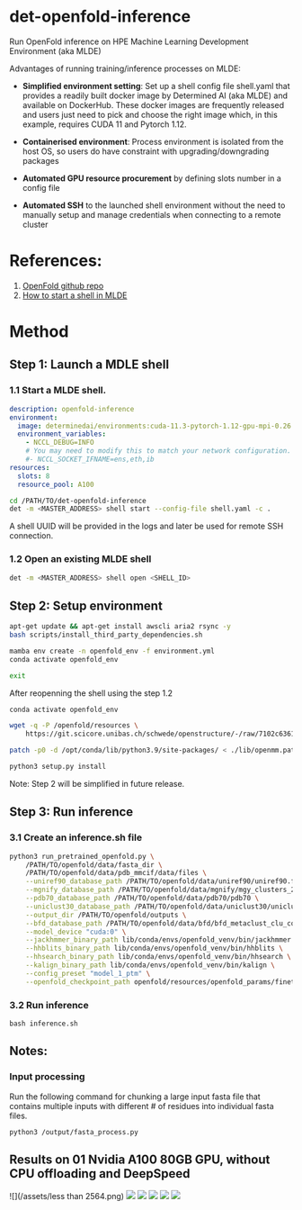 # det-openfold-inference
Run OpenFold inference on HPE Machine Learning Development Environment (aka MLDE)

Advantages of running training/inference processes on MLDE:

- **Simplified environment setting**: Set up a shell config file shell.yaml that provides a readily built docker image by Determined AI (aka MLDE) and available on DockerHub. These docker images are frequently released and users just need to pick and choose the right image which, in this example, requires CUDA 11 and Pytorch 1.12.

- **Containerised environment**: Process environment is isolated from the host OS, so users do have constraint with upgrading/downgrading packages

- **Automated GPU resource procurement** by defining slots number in a config file

- **Automated SSH** to the launched shell environment without the need to manually setup and manage credentials when connecting to a remote cluster

# References: 
1. [OpenFold github repo](https://github.com/aqlaboratory/openfold)
2. [How to start a shell in MLDE](https://hpe-mlde.determined.ai/latest/tools/cli/commands-and-shells.html#shells)

# Method
## Step 1: Launch a MDLE shell
### 1.1 Start a MLDE shell. 

```yaml
description: openfold-inference
environment:
  image: determinedai/environments:cuda-11.3-pytorch-1.12-gpu-mpi-0.26.4
  environment_variables:
    - NCCL_DEBUG=INFO
    # You may need to modify this to match your network configuration.
    #- NCCL_SOCKET_IFNAME=ens,eth,ib
resources:
  slots: 8
  resource_pool: A100
```

```bash
cd /PATH/TO/det-openfold-inference
det -m <MASTER_ADDRESS> shell start --config-file shell.yaml -c .
```
A shell UUID will be provided in the logs and later be used for remote SSH connection.

### 1.2 Open an existing MLDE shell 
```bash
det -m <MASTER_ADDRESS> shell open <SHELL_ID>
```

## Step 2: Setup environment 
```bash
apt-get update && apt-get install awscli aria2 rsync -y
bash scripts/install_third_party_dependencies.sh

mamba env create -n openfold_env -f environment.yml
conda activate openfold_env

exit
```
After reopenning the shell using the step 1.2

```bash
conda activate openfold_env

wget -q -P /openfold/resources \
    https://git.scicore.unibas.ch/schwede/openstructure/-/raw/7102c63615b64735c4941278d92b554ec94415f8/modules/mol/alg/src/stereo_chemical_props.txt

patch -p0 -d /opt/conda/lib/python3.9/site-packages/ < ./lib/openmm.patch

python3 setup.py install
```

Note: Step 2 will be simplified in future release.

## Step 3: Run inference
### 3.1 Create an inference.sh file

```bash
python3 run_pretrained_openfold.py \
    /PATH/TO/openfold/data/fasta_dir \
    /PATH/TO/openfold/data/pdb_mmcif/data/files \
    --uniref90_database_path /PATH/TO/openfold/data/uniref90/uniref90.fasta \
    --mgnify_database_path /PATH/TO/openfold/data/mgnify/mgy_clusters_2018_12.fa \
    --pdb70_database_path /PATH/TO/openfold/data/pdb70/pdb70 \
    --uniclust30_database_path /PATH/TO/openfold/data/uniclust30/uniclust30_2018_08 \
    --output_dir /PATH/TO/openfold/outputs \
    --bfd_database_path /PATH/TO/openfold/data/bfd/bfd_metaclust_clu_complete_id30_c90_final_seq.sorted_opt \
    --model_device "cuda:0" \
    --jackhmmer_binary_path lib/conda/envs/openfold_venv/bin/jackhmmer \
    --hhblits_binary_path lib/conda/envs/openfold_venv/bin/hhblits \
    --hhsearch_binary_path lib/conda/envs/openfold_venv/bin/hhsearch \
    --kalign_binary_path lib/conda/envs/openfold_venv/bin/kalign \
    --config_preset "model_1_ptm" \
    --openfold_checkpoint_path openfold/resources/openfold_params/finetuning_ptm_2.pt
```
### 3.2 Run inference
```shell
bash inference.sh
```

## Notes: 
### Input processing
Run the following command for chunking a large input fasta file that contains multiple inputs with different # of residues into individual fasta files.
```shell
python3 /output/fasta_process.py 
```

## Results on 01 Nvidia A100 80GB GPU, without CPU offloading and DeepSpeed

![](/assets/less than 2564.png)
![](/assets/2564.png)
![](/assets/3013.png)
![](/assets/3507.png)
![](/assets/4008.png)
![](/assets/5005.png)
